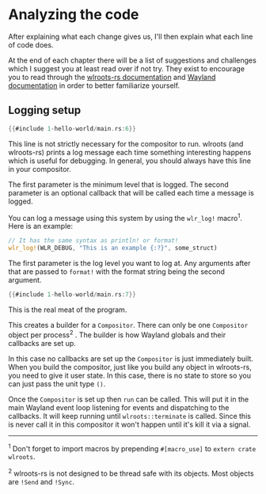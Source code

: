 # Analyzing the code
After explaining what each change gives us, I'll then explain what each line of code does.

At the end of each chapter there will be a list of suggestions and challenges
which I suggest you at least read over if not try. They exist to encourage you
to read through the [wlroots-rs
 documentation](http://way-cooler.org/docs/wlroots/index.html) and [Wayland
 documentation](https://wayland.freedesktop.org/docs/html/) in order to better
familiarize yourself.

## Logging setup
```rust
{{#include 1-hello-world/main.rs:6}}
```
This line is not strictly necessary for the compositor to run. wlroots (and
wlroots-rs) prints a log message each time something interesting happens which
is useful for debugging. In general, you should always have this line in your
compositor.

The first parameter is the minimum level that is logged. The second parameter is
an optional callback that will be called each time a message is logged.

You can log a message using this system by using the `wlr_log!`
macro<sup>1</sup>. Here is an example:

```rust
// It has the same syntax as println! or format!
wlr_log!(WLR_DEBUG, "This is an example {:?}", some_struct)
```

The first parameter is the log level you want to log at. Any arguments after
 that are passed to `format!` with the format string being the second argument.


```rust
{{#include 1-hello-world/main.rs:7}}
```
This is the real meat of the program.

This creates a builder for a `Compositor`. There can only be one `Compositor`
object per process<sup>2</sup> . The builder is how Wayland globals and their
callbacks are set up.

In this case no callbacks are set up the `Compositor` is just immediately built.
When you build the compositor, just like you build any object in wlroots-rs, you
need to give it user state. In this case, there is no state to store so you can
just pass the unit type `()`.

Once the `Compositor` is set up then `run` can be called. This will put it in
the main Wayland event loop listening for events and dispatching to the
callbacks. It will keep running until `wlroots::terminate` is called. Since this
is never call it in this compositor it won't happen until it's kill it via a 
signal.

---
<sup>1</sup> Don't forget to import macros by prepending `#[macro_use]` to 
`extern crate wlroots`.

<sup>2</sup> wlroots-rs is not designed to be thread safe with its objects. Most
objects are `!Send` and `!Sync`.
